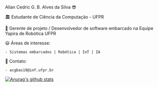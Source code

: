 Allan Cedric G. B. Alves da Silva :sunglasses:

:classical_building: Estudante de Ciência da Computação - UFPR

:honeybee: Gerente de projeto / Desenvolvedor de software embarcado na Equipe Yapira de Robótica UFPR

:smiley: Áreas de interesse:

    - Sistemas embarcados | Robótica | IoT | IA

:speech_balloon: Contato:

    - acgbas19@inf.ufpr.br

[![Anurag's github stats](https://github-readme-stats.vercel.app/api?username=allan-cedric)](https://github.com/anuraghazra/github-readme-stats)

